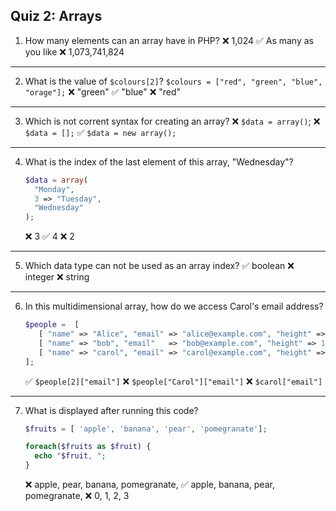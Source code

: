 ## Quiz 2: Arrays

1. How many elements can an array have in PHP?
   ❌ 1,024
   ✅ As many as you like
   ❌ 1,073,741,824

---

2. What is the value of `$colours[2]`?
   `$colours = ["red", "green", "blue", "orage"];`
   ❌ "green"
   ✅ "blue"
   ❌ "red"

---

3. Which is not corrent syntax for creating an array?
   ❌ `$data = array()`;
   ❌ `$data = [];`
   ✅ `$data = new array();`

---

4. What is the index of the last element of this array, "Wednesday"?
   ```php
   $data = array(
     "Monday",
     3 => "Tuesday",
     "Wednesday"
   );
   ```
   ❌ 3
   ✅ 4
   ❌ 2

---

5. Which data type can not be used as an array index?
   ✅ boolean
   ❌ integer
   ❌ string

---

6. In this multidimensional array, how do we access Carol's email address?

   ```php
   $people =  [
      [ "name" => "Alice", "email" => "alice@example.com", "height" => 1.80 ],
      [ "name" => "bob", "email"   => "bob@example.com", "height" => 1.67],
      [ "name" => "carol", "email" => "carol@example.com", "height" => 1.74]
   ];
   ```

   ✅ `$people[2]["email"]`
   ❌ `$people["Carol"]["email"]`
   ❌ `$carol["email"]`

---

7. What is displayed after running this code?

   ```php
   $fruits = [ 'apple', 'banana', 'pear', 'pomegranate'];

   foreach($fruits as $fruit) {
     echo "$fruit, ";
   }
   ```

   ❌ apple, pear, banana, pomegranate,
   ✅ apple, banana, pear, pomegranate,
   ❌ 0, 1, 2, 3
